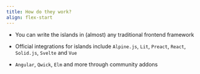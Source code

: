 ```yaml
---
title: How do they work?
align: flex-start
---
```


- You can write the islands in (almost) any traditional frontend framework

- Official integrations for islands include `Alpine.js`, `Lit`, `Preact`, `React`, `Solid.js`, `Svelte` and `Vue`
- `Angular`, `Qwick`, `Elm` and more through community addons
